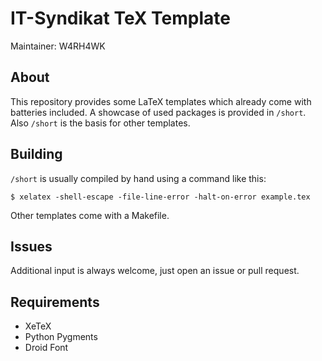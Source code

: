 # IT-Syndikat TeX Template

Maintainer: W4RH4WK

## About

This repository provides some LaTeX templates which already come with batteries
included. A showcase of used packages is provided in `/short`. Also `/short` is
the basis for other templates.

## Building

`/short` is usually compiled by hand using a command like this:

    $ xelatex -shell-escape -file-line-error -halt-on-error example.tex

Other templates come with a Makefile.

## Issues

Additional input is always welcome, just open an issue or pull request.

## Requirements

- XeTeX
- Python Pygments
- Droid Font
